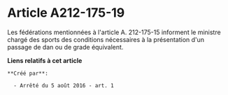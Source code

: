# Article A212-175-19

Les fédérations mentionnées à l'article A. 212-175-15 informent le ministre chargé des sports des conditions nécessaires à la
présentation d'un passage de dan ou de grade équivalent.

**Liens relatifs à cet article**

	**Créé par**:

	  - Arrêté du 5 août 2016 - art. 1
